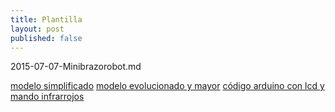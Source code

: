 ```yaml
---
title: Plantilla
layout: post
published: false
---
```

2015-07-07-Minibrazorobot.md


[modelo simplificado](http://www.thingiverse.com/thing:65081/#instructions)
[modelo evolucionado y mayor](http://www.thingiverse.com/thing:34829/#files)
[código arduino con lcd y mando infrarrojos](https://github.com/BenTommyE/Micro_robot_RC_servo_IR_remote)